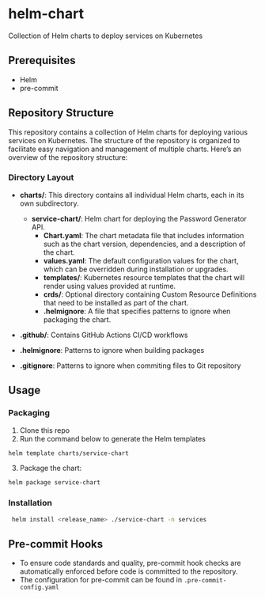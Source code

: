 # helm-chart
Collection of Helm charts to deploy services on Kubernetes

## Prerequisites
- Helm
- pre-commit

## Repository Structure

This repository contains a collection of Helm charts for deploying various services on Kubernetes. The structure of the repository is organized to facilitate easy navigation and management of multiple charts. Here’s an overview of the repository structure:

### Directory Layout

- **charts/**: This directory contains all individual Helm charts, each in its own subdirectory.
  - **service-chart/**: Helm chart for deploying the Password Generator API.
    - **Chart.yaml**: The chart metadata file that includes information such as the chart version, dependencies, and a description of the chart.
    - **values.yaml**: The default configuration values for the chart, which can be overridden during installation or upgrades.
    - **templates/**: Kubernetes resource templates that the chart will render using values provided at runtime.
    - **crds/**: Optional directory containing Custom Resource Definitions that need to be installed as part of the chart.
    - **.helmignore**: A file that specifies patterns to ignore when packaging the chart.

- **.github/**: Contains GitHub Actions CI/CD workflows
- **.helmignore**: Patterns to ignore when building packages
- **.gitignore**: Patterns to ignore when commiting files to Git repository



## Usage

### Packaging

1. Clone this repo
2. Run the command below to generate the Helm templates
```bash
helm template charts/service-chart
```
3. Package the chart:
```bash
helm package service-chart
```

### Installation

```bash
 helm install <release_name> ./service-chart -n services
```

## Pre-commit Hooks

- To ensure code standards and quality, pre-commit hook checks are automatically enforced before code is committed to the repository.
- The configuration for pre-commit can be found in `.pre-commit-config.yaml`

